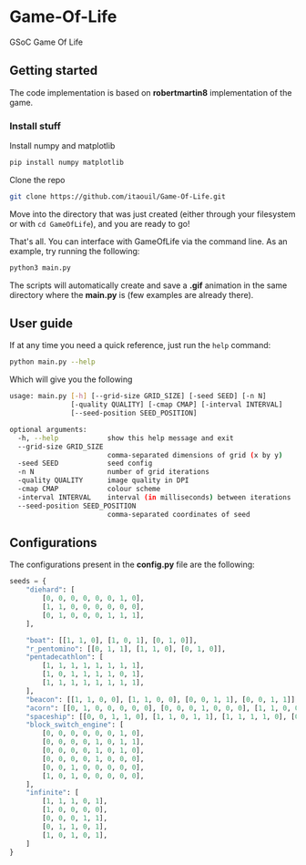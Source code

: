 # Game-Of-Life
GSoC Game Of Life

## Getting started

The code implementation is based on **robertmartin8** implementation of the game.

### Install stuff

Install numpy and matplotlib
```bash
pip install numpy matplotlib
```

Clone the repo

```bash
git clone https://github.com/itaouil/Game-Of-Life.git
```

Move into the directory that was just created (either through your filesystem or with `cd GameOfLife`), and you are ready to go!

That's all. You can interface with GameOfLife via the command line. As an example, try running the following:

```bash
python3 main.py
```

The scripts will automatically create and save a **.gif** animation in the same directory where the **main.py** is (few examples are already there).

## User guide

If at any time you need a quick reference, just run the `help` command:

```bash
python main.py --help
```

Which will give you the following

```bash
usage: main.py [-h] [--grid-size GRID_SIZE] [-seed SEED] [-n N]
               [-quality QUALITY] [-cmap CMAP] [-interval INTERVAL]
               [--seed-position SEED_POSITION]

optional arguments:
  -h, --help            show this help message and exit
  --grid-size GRID_SIZE
                        comma-separated dimensions of grid (x by y)
  -seed SEED            seed config
  -n N                  number of grid iterations
  -quality QUALITY      image quality in DPI
  -cmap CMAP            colour scheme
  -interval INTERVAL    interval (in milliseconds) between iterations
  --seed-position SEED_POSITION
                        comma-separated coordinates of seed
```

## Configurations

The configurations present in the **config.py** file are the following:

```Python
seeds = {
    "diehard": [
        [0, 0, 0, 0, 0, 0, 1, 0],
        [1, 1, 0, 0, 0, 0, 0, 0],
        [0, 1, 0, 0, 0, 1, 1, 1],
    ],

    "boat": [[1, 1, 0], [1, 0, 1], [0, 1, 0]],
    "r_pentomino": [[0, 1, 1], [1, 1, 0], [0, 1, 0]],
    "pentadecathlon": [
        [1, 1, 1, 1, 1, 1, 1, 1],
        [1, 0, 1, 1, 1, 1, 0, 1],
        [1, 1, 1, 1, 1, 1, 1, 1],
    ],
    "beacon": [[1, 1, 0, 0], [1, 1, 0, 0], [0, 0, 1, 1], [0, 0, 1, 1]],
    "acorn": [[0, 1, 0, 0, 0, 0, 0], [0, 0, 0, 1, 0, 0, 0], [1, 1, 0, 0, 1, 1, 1]],
    "spaceship": [[0, 0, 1, 1, 0], [1, 1, 0, 1, 1], [1, 1, 1, 1, 0], [0, 1, 1, 0, 0]],
    "block_switch_engine": [
        [0, 0, 0, 0, 0, 0, 1, 0],
        [0, 0, 0, 0, 1, 0, 1, 1],
        [0, 0, 0, 0, 1, 0, 1, 0],
        [0, 0, 0, 0, 1, 0, 0, 0],
        [0, 0, 1, 0, 0, 0, 0, 0],
        [1, 0, 1, 0, 0, 0, 0, 0],
    ],
    "infinite": [
        [1, 1, 1, 0, 1],
        [1, 0, 0, 0, 0],
        [0, 0, 0, 1, 1],
        [0, 1, 1, 0, 1],
        [1, 0, 1, 0, 1],
    ]
}
```
